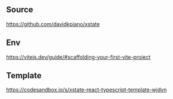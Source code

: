 ## Source  
https://github.com/davidkpiano/xstate  

## Env  
https://vitejs.dev/guide/#scaffolding-your-first-vite-project   


## Template
https://codesandbox.io/s/xstate-react-typescript-template-wjdvn  